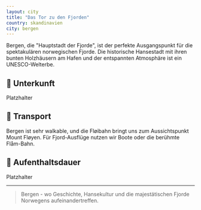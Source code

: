 ```yaml
---
layout: city
title: "Das Tor zu den Fjorden"
country: skandinavien
city: bergen
---
```


Bergen, die "Hauptstadt der Fjorde", ist der perfekte Ausgangspunkt für die spektakulären norwegischen Fjorde. Die historische Hansestadt mit ihren bunten Holzhäusern am Hafen und der entspannten Atmosphäre ist ein UNESCO-Welterbe.

## 🏨 Unterkunft

Platzhalter

## 🚗 Transport

Bergen ist sehr walkable, und die Fløibahn bringt uns zum Aussichtspunkt Mount Fløyen. Für Fjord-Ausflüge nutzen wir Boote oder die berühmte Flåm-Bahn.

## 📅 Aufenthaltsdauer

Platzhalter

---

> Bergen - wo Geschichte, Hansekultur und die majestätischen Fjorde Norwegens aufeinandertreffen.